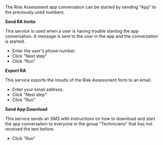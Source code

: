 The Risk Assessment app conversation can be started by sending "App" to the previously used numbers.

**Send RA Invite**

This service is used when a user is having trouble starting the app conversation. A message is sent to the user in the app and the conversation is started.

* Enter the user's phone number.
* Click "Next step"
* Click "Run"

**Export RA**

This service exports the results of the Risk Assessment form to an email.

* Enter your email address.
* Click "Next step"
* Click "Run"

**Send App Download**

This service sends an SMS with instructions on how to download and start the app conversation to everyone in the group "Technicians" that has not received the text before.

* Click "Run"

